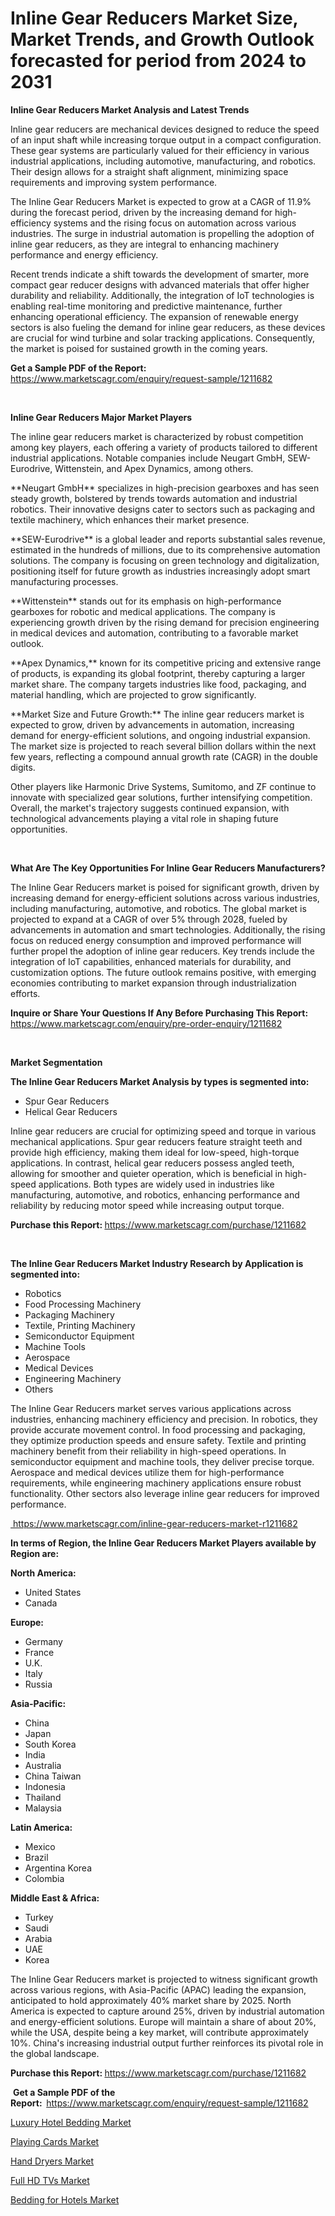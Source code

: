 <p><h1>Inline Gear Reducers Market Size, Market Trends, and Growth Outlook forecasted for period from 2024 to 2031</h1></p><p><strong>Inline Gear Reducers Market Analysis and Latest Trends</strong></p>
<p><p>Inline gear reducers are mechanical devices designed to reduce the speed of an input shaft while increasing torque output in a compact configuration. These gear systems are particularly valued for their efficiency in various industrial applications, including automotive, manufacturing, and robotics. Their design allows for a straight shaft alignment, minimizing space requirements and improving system performance.</p><p>The Inline Gear Reducers Market is expected to grow at a CAGR of 11.9% during the forecast period, driven by the increasing demand for high-efficiency systems and the rising focus on automation across various industries. The surge in industrial automation is propelling the adoption of inline gear reducers, as they are integral to enhancing machinery performance and energy efficiency. </p><p>Recent trends indicate a shift towards the development of smarter, more compact gear reducer designs with advanced materials that offer higher durability and reliability. Additionally, the integration of IoT technologies is enabling real-time monitoring and predictive maintenance, further enhancing operational efficiency. The expansion of renewable energy sectors is also fueling the demand for inline gear reducers, as these devices are crucial for wind turbine and solar tracking applications. Consequently, the market is poised for sustained growth in the coming years.</p></p>
<p><strong>Get a Sample PDF of the Report:&nbsp;</strong> <a href="https://www.marketscagr.com/enquiry/request-sample/1211682?utm_campaign=1197&utm_medium=2&utm_source=Github&utm_content=ia&utm_term=17122024&utm_id=inline-gear-reducers">https://www.marketscagr.com/enquiry/request-sample/1211682</a></p>
<p>&nbsp;</p>
<p><strong>Inline Gear Reducers Major Market Players</strong></p>
<p><p>The inline gear reducers market is characterized by robust competition among key players, each offering a variety of products tailored to different industrial applications. Notable companies include Neugart GmbH, SEW-Eurodrive, Wittenstein, and Apex Dynamics, among others.</p><p>**Neugart GmbH** specializes in high-precision gearboxes and has seen steady growth, bolstered by trends towards automation and industrial robotics. Their innovative designs cater to sectors such as packaging and textile machinery, which enhances their market presence.</p><p>**SEW-Eurodrive** is a global leader and reports substantial sales revenue, estimated in the hundreds of millions, due to its comprehensive automation solutions. The company is focusing on green technology and digitalization, positioning itself for future growth as industries increasingly adopt smart manufacturing processes.</p><p>**Wittenstein** stands out for its emphasis on high-performance gearboxes for robotic and medical applications. The company is experiencing growth driven by the rising demand for precision engineering in medical devices and automation, contributing to a favorable market outlook.</p><p>**Apex Dynamics,** known for its competitive pricing and extensive range of products, is expanding its global footprint, thereby capturing a larger market share. The company targets industries like food, packaging, and material handling, which are projected to grow significantly.</p><p>**Market Size and Future Growth:** The inline gear reducers market is expected to grow, driven by advancements in automation, increasing demand for energy-efficient solutions, and ongoing industrial expansion. The market size is projected to reach several billion dollars within the next few years, reflecting a compound annual growth rate (CAGR) in the double digits.</p><p>Other players like Harmonic Drive Systems, Sumitomo, and ZF continue to innovate with specialized gear solutions, further intensifying competition. Overall, the market's trajectory suggests continued expansion, with technological advancements playing a vital role in shaping future opportunities.</p></p>
<p>&nbsp;</p>
<p><strong>What Are The Key Opportunities For Inline Gear Reducers Manufacturers?</strong></p>
<p><p>The Inline Gear Reducers market is poised for significant growth, driven by increasing demand for energy-efficient solutions across various industries, including manufacturing, automotive, and robotics. The global market is projected to expand at a CAGR of over 5% through 2028, fueled by advancements in automation and smart technologies. Additionally, the rising focus on reduced energy consumption and improved performance will further propel the adoption of inline gear reducers. Key trends include the integration of IoT capabilities, enhanced materials for durability, and customization options. The future outlook remains positive, with emerging economies contributing to market expansion through industrialization efforts.</p></p>
<p><strong>Inquire or Share Your Questions If Any Before Purchasing This Report:</strong> <a href="https://www.marketscagr.com/enquiry/pre-order-enquiry/1211682?utm_campaign=1197&utm_medium=2&utm_source=Github&utm_content=ia&utm_term=17122024&utm_id=inline-gear-reducers">https://www.marketscagr.com/enquiry/pre-order-enquiry/1211682</a></p>
<p>&nbsp;</p>
<p><strong>Market Segmentation</strong></p>
<p><strong>The Inline Gear Reducers Market Analysis by types is segmented into:</strong></p>
<p><ul><li>Spur Gear Reducers</li><li>Helical Gear Reducers</li></ul></p>
<p><p>Inline gear reducers are crucial for optimizing speed and torque in various mechanical applications. Spur gear reducers feature straight teeth and provide high efficiency, making them ideal for low-speed, high-torque applications. In contrast, helical gear reducers possess angled teeth, allowing for smoother and quieter operation, which is beneficial in high-speed applications. Both types are widely used in industries like manufacturing, automotive, and robotics, enhancing performance and reliability by reducing motor speed while increasing output torque.</p></p>
<p><strong>Purchase this Report:&nbsp;</strong><a href="https://www.marketscagr.com/purchase/1211682?utm_campaign=1197&utm_medium=2&utm_source=Github&utm_content=ia&utm_term=17122024&utm_id=inline-gear-reducers">https://www.marketscagr.com/purchase/1211682</a></p>
<p>&nbsp;</p>
<p><strong>The Inline Gear Reducers Market Industry Research by Application is segmented into:</strong></p>
<p><ul><li>Robotics</li><li>Food Processing Machinery</li><li>Packaging Machinery</li><li>Textile, Printing Machinery</li><li>Semiconductor Equipment</li><li>Machine Tools</li><li>Aerospace</li><li>Medical Devices</li><li>Engineering Machinery</li><li>Others</li></ul></p>
<p><p>The Inline Gear Reducers market serves various applications across industries, enhancing machinery efficiency and precision. In robotics, they provide accurate movement control. In food processing and packaging, they optimize production speeds and ensure safety. Textile and printing machinery benefit from their reliability in high-speed operations. In semiconductor equipment and machine tools, they deliver precise torque. Aerospace and medical devices utilize them for high-performance requirements, while engineering machinery applications ensure robust functionality. Other sectors also leverage inline gear reducers for improved performance.</p></p>
<p><a href="https://www.marketscagr.com/inline-gear-reducers-market-r1211682?utm_campaign=1197&utm_medium=2&utm_source=Github&utm_content=ia&utm_term=17122024&utm_id=inline-gear-reducers">&nbsp;https://www.marketscagr.com/inline-gear-reducers-market-r1211682</a></p>
<p><strong>In terms of Region, the Inline Gear Reducers Market Players available by Region are:</strong></p>
<p>
    <p> <strong> North America: </strong>
        <ul>
            <li>United States</li>
            <li>Canada</li>
        </ul>
        </p> 
    <p> <strong> Europe: </strong>
        <ul>
            <li>Germany</li>
            <li>France</li>
            <li>U.K.</li>
            <li>Italy</li>
            <li>Russia</li>
        </ul>
        </p> 
    <p> <strong> Asia-Pacific: </strong>
        <ul>
            <li>China</li>
            <li>Japan</li>
            <li>South Korea</li>
            <li>India</li>
            <li>Australia</li>
            <li>China Taiwan</li>
            <li>Indonesia</li>
            <li>Thailand</li>
            <li>Malaysia</li>
        </ul>
        </p> 
    <p> <strong> Latin America: </strong>
        <ul>
            <li>Mexico</li>
            <li>Brazil</li>
            <li>Argentina Korea</li>
            <li>Colombia</li>
        </ul>
        </p> 
    <p> <strong> Middle East & Africa: </strong>
        <ul>
            <li>Turkey</li>
            <li>Saudi</li>
            <li>Arabia</li>
            <li>UAE</li>
            <li>Korea</li>
        </ul>
    </p>
    </p>
<p><p>The Inline Gear Reducers market is projected to witness significant growth across various regions, with Asia-Pacific (APAC) leading the expansion, anticipated to hold approximately 40% market share by 2025. North America is expected to capture around 25%, driven by industrial automation and energy-efficient solutions. Europe will maintain a share of about 20%, while the USA, despite being a key market, will contribute approximately 10%. China's increasing industrial output further reinforces its pivotal role in the global landscape.</p></p>
<p><strong>Purchase this Report: </strong><a href="https://www.marketscagr.com/purchase/1211682?utm_campaign=1197&utm_medium=2&utm_source=Github&utm_content=ia&utm_term=17122024&utm_id=inline-gear-reducers">https://www.marketscagr.com/purchase/1211682</a></p>
<p>&nbsp;<strong>Get a Sample PDF of the Report:&nbsp;&nbsp;</strong><a href="https://www.marketscagr.com/enquiry/request-sample/1211682?utm_campaign=1197&utm_medium=2&utm_source=Github&utm_content=ia&utm_term=17122024&utm_id=inline-gear-reducers">https://www.marketscagr.com/enquiry/request-sample/1211682</a></p>
<p><strong></strong></p>
<p><p><a href="https://www.linkedin.com/pulse/value-segmentation-share-andanalysis-luxury-hotel-bedding-market-gtjhf?utm_campaign=1197&utm_medium=2&utm_source=Github&utm_content=ia&utm_term=17122024&utm_id=inline-gear-reducers">Luxury Hotel Bedding Market</a></p><p><a href="https://www.linkedin.com/pulse/playing-cards-market-study-growth-opportunities-value-t0hne?utm_campaign=1197&utm_medium=2&utm_source=Github&utm_content=ia&utm_term=17122024&utm_id=inline-gear-reducers">Playing Cards Market</a></p><p><a href="https://www.linkedin.com/pulse/hand-dryers-market-analysis-global-opportunities-players-hnjje?utm_campaign=1197&utm_medium=2&utm_source=Github&utm_content=ia&utm_term=17122024&utm_id=inline-gear-reducers">Hand Dryers Market</a></p><p><a href="https://www.linkedin.com/pulse/providing-view-both-historical-trends-future-projections-full-o7opf?utm_campaign=1197&utm_medium=2&utm_source=Github&utm_content=ia&utm_term=17122024&utm_id=inline-gear-reducers">Full HD TVs Market</a></p><p><a href="https://www.linkedin.com/pulse/comprehensive-overview-bedding-hotels-market-competitive-profiles-wjlqf?utm_campaign=1197&utm_medium=2&utm_source=Github&utm_content=ia&utm_term=17122024&utm_id=inline-gear-reducers">Bedding for Hotels Market</a></p></p>